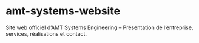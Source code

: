 # amt-systems-website
Site web officiel d’AMT Systems Engineering – Présentation de l’entreprise, services, réalisations et contact.
